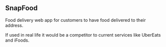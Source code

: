 <h2>SnapFood</h2>
Food delivery web app for customers to have food delivered to their address.

If used in real life it would be a competitor to current services like UberEats and iFoods.
